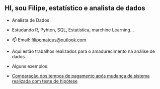 ## HI, sou Filipe, estatístico e analista de dados

-  Analista de Dados
-  Estudando R, Pyhton, SQL, Estatística, marchine Learning...

- 📫 Email: filipemateus@outlook.com

- Aqui estão trabalhos realizados para o amadurecimento na análise de dados.

- Alguns exemplos:
- [Comparação dos tempos de pagamento após mudança de sistema realizada com teste de hipótese](https://github.com/filmateus/Data_analyses-/blob/main/Compara%C3%A7%C3%A3o%20pagamentos.ipynb)

